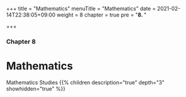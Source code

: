 +++
title = "Mathematics"
menuTitle = "Mathematics"
date = 2021-02-14T22:38:05+09:00
weight = 8
chapter = true
pre = "<b>8. </b>"


+++

### Chapter 8

# Mathematics

Mathematics Studies
{{% children description="true" depth="3" showhidden="true" %}}
